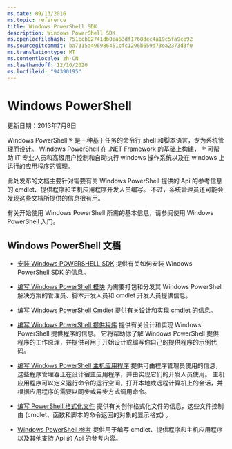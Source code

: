 ```yaml
---
ms.date: 09/13/2016
ms.topic: reference
title: Windows PowerShell SDK
description: Windows PowerShell SDK
ms.openlocfilehash: 751ccb02741db0ea63df1768dec4a19c5fa9ce92
ms.sourcegitcommit: ba7315a496986451cfc1296b659d73ea2373d3f0
ms.translationtype: MT
ms.contentlocale: zh-CN
ms.lasthandoff: 12/10/2020
ms.locfileid: "94390195"
---
```

# <a name="windows-powershell"></a>Windows PowerShell

更新日期：2013年7月8日

Windows PowerShell &reg; 是一种基于任务的命令行 shell 和脚本语言，专为系统管理而设计。 Windows PowerShell 在 .NET Framework 的基础上构建， &reg; 可帮助 IT 专业人员和高级用户控制和自动执行 windows 操作系统以及在 windows 上运行的应用程序的管理。

此处发布的文档主要针对需要有关 Windows PowerShell 提供的 Api 的参考信息的 cmdlet、提供程序和主机应用程序开发人员编写。
不过，系统管理员还可能会发现这些文档所提供的信息很有用。

有关开始使用 Windows PowerShell 所需的基本信息，请参阅使用 Windows PowerShell 入门。

## <a name="windows-powershell-documents"></a>Windows PowerShell 文档

- [安装 Windows POWERSHELL SDK](./installing-the-windows-powershell-sdk.md) 提供有关如何安装 Windows PowerShell SDK 的信息。

- [编写 Windows PowerShell 模块](./module/writing-a-windows-powershell-module.md) 为需要打包和分发其 Windows PowerShell 解决方案的管理员、脚本开发人员和 cmdlet 开发人员提供信息。

- [编写 Windows PowerShell Cmdlet](./cmdlet/writing-a-windows-powershell-cmdlet.md) 提供有关设计和实现 cmdlet 的信息。

- [编写 Windows PowerShell 提供程序](./provider/writing-a-windows-powershell-provider.md) 提供有关设计和实现 Windows PowerShell 提供程序的信息。 它将帮助你了解 Windows PowerShell 提供程序的工作原理，并提供可用于开始设计或编写你自己的提供程序的示例代码。

- [编写 Windows PowerShell 主机应用程序](./hosting/writing-a-windows-powershell-host-application.md) 提供可由程序管理员使用的信息，这些程序管理器正在设计宿主应用程序，并由实现它们的开发人员使用。 主机应用程序可以定义运行命令的运行空间，打开本地或远程计算机上的会话，并根据应用程序的需要以同步或异步方式调用命令。

- [编写 PowerShell 格式化文件](./format/writing-a-powershell-formatting-file.md) 提供有关创作格式化文件的信息，这些文件控制由 (cmdlet、函数和脚本的命令返回的对象的显示格式) 。

- [Windows PowerShell 参考](./windows-powershell-reference.md) 提供用于编写 cmdlet、提供程序和主机应用程序以及其他支持 Api 的 Api 的参考内容。
